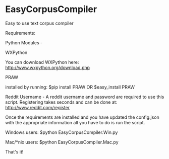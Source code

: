 EasyCorpusCompiler
==================

Easy to use text corpus compiler

Requirements:

Python Modules -

WXPython

You can download WXPython here:
http://www.wxpython.org/download.php

PRAW

installed by running: 
$pip install PRAW 
OR
$easy_install PRAW


Reddit Username - 
A reddit username and password are required to use this script. Registering takes seconds and can be done at: http://www.reddit.com/register

Once the requirements are installed and you have updated the config.json with the appropriate information all you have to do is run the script.

Windows users:
$python EasyCorpusCompiler.Win.py

Mac/*nix users:
$python EasyCorpusCompiler.Mac.py

That's it!

